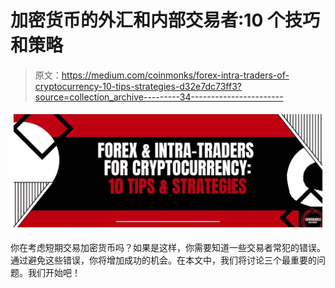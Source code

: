 # 加密货币的外汇和内部交易者:10 个技巧和策略

> 原文：<https://medium.com/coinmonks/forex-intra-traders-of-cryptocurrency-10-tips-strategies-d32e7dc73ff3?source=collection_archive---------34----------------------->

![](img/08dcb53bd86f1dab66b6514d9d1a9b7c.png)

你在考虑短期交易加密货币吗？如果是这样，你需要知道一些交易者常犯的错误。通过避免这些错误，你将增加成功的机会。在本文中，我们将讨论三个最重要的问题。我们开始吧！